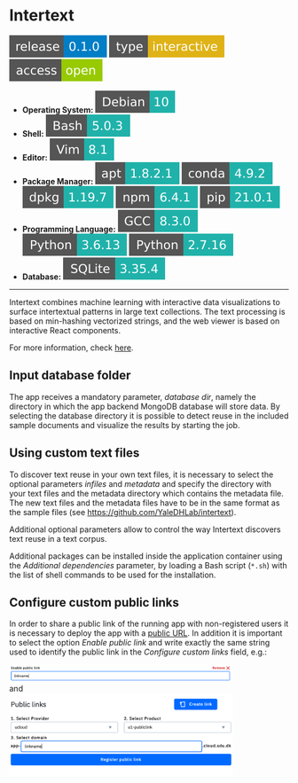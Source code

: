 # Intertext

[![](badges/release-0.1.0-blue.svg)](https://cloud.sdu.dk/app/jobs/create?app=intertext&version=0.1.0-5)
[![type](badges/type-interactive-yellow.svg)](interactive_apps.md)
![access](badges/access-open-green.svg)
* **Operating System:** ![](./badges/Debian-10-lightseagreen.svg)
* **Shell:** ![](./badges/bash-5.0.3-lightseagreen.svg)
* **Editor:** ![](./badges/vim-8.1-lightseagreen.svg)
* **Package Manager:** ![](./badges/apt-1.8.2.1-lightseagreen.svg) ![](./badges/conda-4.9.2-lightseagreen.svg) ![](./badges/dpkg-1.19.7-lightseagreen.svg) ![](./badges/npm-6.4.1-lightseagreen.svg) ![](./badges/pip-21.0.1-lightseagreen.svg)
* **Programming Language:** ![](./badges/GCC-8.3.0-lightseagreen.svg) ![](./badges/Python-3.6.13-lightseagreen.svg) ![](./badges/Python-2.7.16-lightseagreen.svg)
* **Database:** ![](./badges/SQLite-3.35.4-lightseagreen.svg)
---

Intertext combines machine learning with interactive data visualizations to surface intertextual patterns in large text collections. The text processing is based on min-hashing vectorized strings, and the web viewer is based on interactive React components.

For more information, check [here](https://github.com/YaleDHLab/intertext).

## Input database folder

The app receives a mandatory parameter, *database dir*, namely the directory in which the app backend MongoDB database will store data. By selecting the database directory it is possible to detect reuse in the included sample documents and visualize the results by starting the job.

## Using custom text files

To discover text reuse in your own text files, it is necessary to select the optional parameters *infiles* and *metadata* and specify the directory with your text files and the metadata directory which contains the metadata file. The new text files and the metadata files have to be in the same format as the sample files (see https://github.com/YaleDHLab/intertext).

Additional optional parameters allow to control the way Intertext discovers text reuse in a text corpus.

Additional packages can be installed inside the application container using the *Additional dependencies* parameter,
by loading a Bash script (`*.sh`) with the list of shell commands to be used for the installation.

## Configure custom public links

In order to share a public link of the running app with non-registered users it is necessary to deploy the app with a [public URL](general_settings.md#configure-custom-links).
In addition it is important to select the option *Enable public link* and write exactly the same string used to identify the public link in the *Configure custom links* field, e.g.:
<br>

<img src="figs/intertext-enablepl.png" alt="drawing" width="80%" align="center">

<br>
and
<br>

<img src="figs/intertext-pl.png" alt="drawing" width="80%" align="center">
